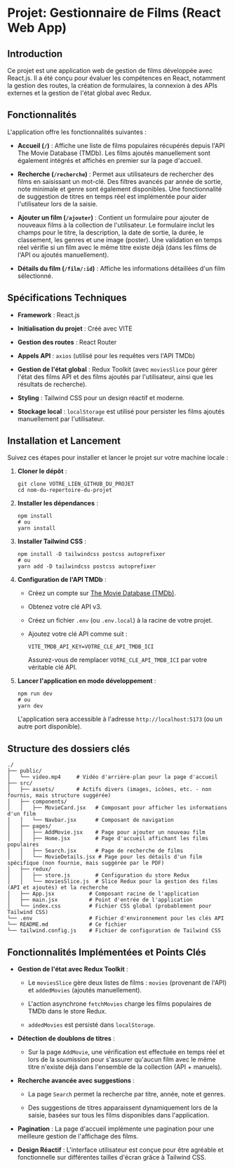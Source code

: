 # Projet: Gestionnaire de Films (React Web App)

## Introduction

Ce projet est une application web de gestion de films développée avec React.js. Il a été conçu pour évaluer les compétences en React, notamment la gestion des routes, la création de formulaires, la connexion à des APIs externes et la gestion de l'état global avec Redux.

## Fonctionnalités

L'application offre les fonctionnalités suivantes :

* **Accueil (`/`)** : Affiche une liste de films populaires récupérés depuis l'API The Movie Database (TMDb). Les films ajoutés manuellement sont également intégrés et affichés en premier sur la page d'accueil.

* **Recherche (`/recherche`)** : Permet aux utilisateurs de rechercher des films en saisissant un mot-clé. Des filtres avancés par année de sortie, note minimale et genre sont également disponibles. Une fonctionnalité de suggestion de titres en temps réel est implémentée pour aider l'utilisateur lors de la saisie.

* **Ajouter un film (`/ajouter`)** : Contient un formulaire pour ajouter de nouveaux films à la collection de l'utilisateur. Le formulaire inclut les champs pour le titre, la description, la date de sortie, la durée, le classement, les genres et une image (poster). Une validation en temps réel vérifie si un film avec le même titre existe déjà (dans les films de l'API ou ajoutés manuellement).

* **Détails du film (`/film/:id`)** : Affiche les informations détaillées d'un film sélectionné.

## Spécifications Techniques

* **Framework** : React.js

* **Initialisation du projet** : Créé avec VITE

* **Gestion des routes** : React Router

* **Appels API** : `axios` (utilisé pour les requêtes vers l'API TMDb)

* **Gestion de l'état global** : Redux Toolkit (avec `moviesSlice` pour gérer l'état des films API et des films ajoutés par l'utilisateur, ainsi que les résultats de recherche).

* **Styling** : Tailwind CSS pour un design réactif et moderne.

* **Stockage local** : `localStorage` est utilisé pour persister les films ajoutés manuellement par l'utilisateur.

## Installation et Lancement

Suivez ces étapes pour installer et lancer le projet sur votre machine locale :

1. **Cloner le dépôt** :

   ```
   git clone VOTRE_LIEN_GITHUB_DU_PROJET
   cd nom-du-repertoire-du-projet
   
   ```

2. **Installer les dépendances** :

   ```
   npm install
   # ou
   yarn install
   
   ```

3.  **Installer Tailwind CSS** :
   
    ```
    npm install -D tailwindcss postcss autoprefixer
    # ou
    yarn add -D tailwindcss postcss autoprefixer
    ```

4. **Configuration de l'API TMDb** :

   * Créez un compte sur [The Movie Database (TMDb)](https://www.themoviedb.org/).

   * Obtenez votre clé API v3.

   * Créez un fichier `.env` (ou `.env.local`) à la racine de votre projet.

   * Ajoutez votre clé API comme suit :

     ```
     VITE_TMDB_API_KEY=VOTRE_CLE_API_TMDB_ICI
     
     ```

     Assurez-vous de remplacer `VOTRE_CLE_API_TMDB_ICI` par votre véritable clé API.

5. **Lancer l'application en mode développement** :

   ```
   npm run dev
   # ou
   yarn dev
   
   ```

   L'application sera accessible à l'adresse `http://localhost:5173` (ou un autre port disponible).

## Structure des dossiers clés

```
./
├── public/
│   └── video.mp4     # Vidéo d'arrière-plan pour la page d'accueil
├── src/
│   ├── assets/       # Actifs divers (images, icônes, etc. - non fournis, mais structure suggérée)
│   ├── components/
│   │   ├── MovieCard.jsx   # Composant pour afficher les informations d'un film
│   │   └── Navbar.jsx      # Composant de navigation
│   ├── pages/
│   │   ├── AddMovie.jsx    # Page pour ajouter un nouveau film
│   │   ├── Home.jsx        # Page d'accueil affichant les films populaires
│   │   ├── Search.jsx      # Page de recherche de films
│   │   └── MovieDetails.jsx # Page pour les détails d'un film spécifique (non fournie, mais suggérée par le PDF)
│   ├── redux/
│   │   ├── store.js        # Configuration du store Redux
│   │   └── moviesSlice.js  # Slice Redux pour la gestion des films (API et ajoutés) et la recherche
│   ├── App.jsx           # Composant racine de l'application
│   ├── main.jsx          # Point d'entrée de l'application
│   └── index.css         # Fichier CSS global (probablement pour Tailwind CSS)
└── .env                  # Fichier d'environnement pour les clés API
└── README.md             # Ce fichier
└── tailwind.config.js    # Fichier de configuration de Tailwind CSS

```

## Fonctionnalités Implémentées et Points Clés

* **Gestion de l'état avec Redux Toolkit** :

  * Le `moviesSlice` gère deux listes de films : `movies` (provenant de l'API) et `addedMovies` (ajoutés manuellement).

  * L'action asynchrone `fetchMovies` charge les films populaires de TMDb dans le store Redux.

  * `addedMovies` est persisté dans `localStorage`.

* **Détection de doublons de titres** :

  * Sur la page `AddMovie`, une vérification est effectuée en temps réel et lors de la soumission pour s'assurer qu'aucun film avec le même titre n'existe déjà dans l'ensemble de la collection (API + manuels).

* **Recherche avancée avec suggestions** :

  * La page `Search` permet la recherche par titre, année, note et genres.

  * Des suggestions de titres apparaissent dynamiquement lors de la saisie, basées sur tous les films disponibles dans l'application.

* **Pagination** : La page d'accueil implémente une pagination pour une meilleure gestion de l'affichage des films.

* **Design Réactif** : L'interface utilisateur est conçue pour être agréable et fonctionnelle sur différentes tailles d'écran grâce à Tailwind CSS.


